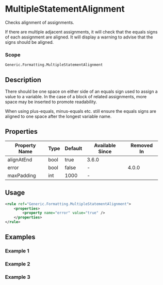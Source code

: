 # MultipleStatementAlignment

Checks alignment of assignments.

If there are multiple adjacent assignments, it will check that the equals signs of
each assignment are aligned. It will display a warning to advise that the signs should be aligned.

### Scope

`Generic.Formatting.MultipleStatementAlignment`

## Description

There should be one space on either side of an equals sign used to assign a value to a variable. In the case of a block of related assignments, more space may be inserted to promote readability.

When using plus-equals, minus-equals etc. still ensure the equals signs are aligned to one space after the longest variable name.

## Properties

| Property Name | Type | Default | Available Since | Removed In |
| ------------- | ---- | ------- | --------------- | ---------- |
| alignAtEnd    | bool | true    | 3.6.0           |
| error         | bool | false   | -               | 4.0.0      |
| maxPadding    | int  | 1000    | -               |

## Usage

```xml
<rule ref="Generic.Formatting.MultipleStatementAlignment">
    <properties>
        <property name="error" value="true" />
    </properties>
</rule>
```

## Examples

### Example 1



### Example 2



### Example 3

